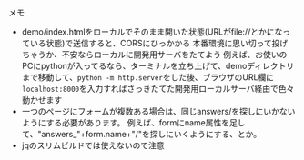 
メモ
- demo/index.htmlをローカルでそのまま開いた状態(URLがfile://とかになっている状態)で送信すると、CORSにひっかかる
本番環境に思い切って投げちゃうか、不安ならローカルに開発用サーバをたてよう
例えば、お使いのPCにpythonが入ってるなら、ターミナルを立ち上げて、demoディレクトリまで移動して、`python -m http.server`をした後、ブラウザのURL欄に`localhost:8000`を入力すればさっきたてた開発用ローカルサーバ経由で色々動かせます
- 一つのページにフォームが複数ある場合は、同じanswers/を探しにいかないようにする必要があります。
例えば、formにname属性を足して、"answers_"+form.name+"/"を探しにいくようにする、とか。
- jqのスリムビルドでは使えないので注意
